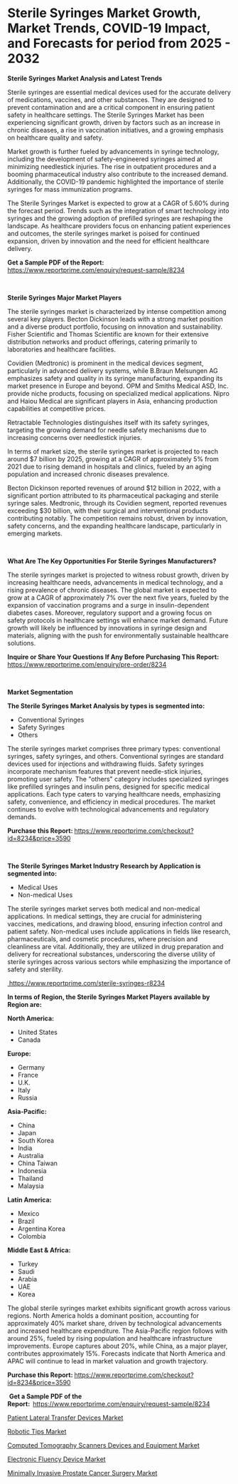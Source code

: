 <p><h1>Sterile Syringes Market Growth, Market Trends, COVID-19 Impact, and Forecasts for period from 2025 - 2032</h1></p><p><strong>Sterile Syringes Market Analysis and Latest Trends</strong></p>
<p><p>Sterile syringes are essential medical devices used for the accurate delivery of medications, vaccines, and other substances. They are designed to prevent contamination and are a critical component in ensuring patient safety in healthcare settings. The Sterile Syringes Market has been experiencing significant growth, driven by factors such as an increase in chronic diseases, a rise in vaccination initiatives, and a growing emphasis on healthcare quality and safety.</p><p>Market growth is further fueled by advancements in syringe technology, including the development of safety-engineered syringes aimed at minimizing needlestick injuries. The rise in outpatient procedures and a booming pharmaceutical industry also contribute to the increased demand. Additionally, the COVID-19 pandemic highlighted the importance of sterile syringes for mass immunization programs.</p><p>The Sterile Syringes Market is expected to grow at a CAGR of 5.60% during the forecast period. Trends such as the integration of smart technology into syringes and the growing adoption of prefilled syringes are reshaping the landscape. As healthcare providers focus on enhancing patient experiences and outcomes, the sterile syringes market is poised for continued expansion, driven by innovation and the need for efficient healthcare delivery.</p></p>
<p><strong>Get a Sample PDF of the Report:&nbsp;</strong> <a href="https://www.reportprime.com/enquiry/request-sample/8234?utm_campaign=1169&utm_medium=2&utm_source=Github&utm_content=ia&utm_term=19032025&utm_id=sterile-syringes">https://www.reportprime.com/enquiry/request-sample/8234</a></p>
<p>&nbsp;</p>
<p><strong>Sterile Syringes Major Market Players</strong></p>
<p><p>The sterile syringes market is characterized by intense competition among several key players. Becton Dickinson leads with a strong market position and a diverse product portfolio, focusing on innovation and sustainability. Fisher Scientific and Thomas Scientific are known for their extensive distribution networks and product offerings, catering primarily to laboratories and healthcare facilities. </p><p>Covidien (Medtronic) is prominent in the medical devices segment, particularly in advanced delivery systems, while B.Braun Melsungen AG emphasizes safety and quality in its syringe manufacturing, expanding its market presence in Europe and beyond. OPM and Smiths Medical ASD, Inc. provide niche products, focusing on specialized medical applications. Nipro and Haiou Medical are significant players in Asia, enhancing production capabilities at competitive prices.</p><p>Retractable Technologies distinguishes itself with its safety syringes, targeting the growing demand for needle safety mechanisms due to increasing concerns over needlestick injuries. </p><p>In terms of market size, the sterile syringes market is projected to reach around $7 billion by 2025, growing at a CAGR of approximately 5% from 2021 due to rising demand in hospitals and clinics, fueled by an aging population and increased chronic diseases prevalence.</p><p>Becton Dickinson reported revenues of around $12 billion in 2022, with a significant portion attributed to its pharmaceutical packaging and sterile syringe sales. Medtronic, through its Covidien segment, reported revenues exceeding $30 billion, with their surgical and interventional products contributing notably. The competition remains robust, driven by innovation, safety concerns, and the expanding healthcare landscape, particularly in emerging markets.</p></p>
<p>&nbsp;</p>
<p><strong>What Are The Key Opportunities For Sterile Syringes Manufacturers?</strong></p>
<p><p>The sterile syringes market is projected to witness robust growth, driven by increasing healthcare needs, advancements in medical technology, and a rising prevalence of chronic diseases. The global market is expected to grow at a CAGR of approximately 7% over the next five years, fueled by the expansion of vaccination programs and a surge in insulin-dependent diabetes cases. Moreover, regulatory support and a growing focus on safety protocols in healthcare settings will enhance market demand. Future growth will likely be influenced by innovations in syringe design and materials, aligning with the push for environmentally sustainable healthcare solutions.</p></p>
<p><strong>Inquire or Share Your Questions If Any Before Purchasing This Report:</strong> <a href="https://www.reportprime.com/enquiry/pre-order/8234?utm_campaign=1169&utm_medium=2&utm_source=Github&utm_content=ia&utm_term=19032025&utm_id=sterile-syringes">https://www.reportprime.com/enquiry/pre-order/8234</a></p>
<p>&nbsp;</p>
<p><strong>Market Segmentation</strong></p>
<p><strong>The Sterile Syringes Market Analysis by types is segmented into:</strong></p>
<p><ul><li>Conventional Syringes</li><li>Safety Syringes</li><li>Others</li></ul></p>
<p><p>The sterile syringes market comprises three primary types: conventional syringes, safety syringes, and others. Conventional syringes are standard devices used for injections and withdrawing fluids. Safety syringes incorporate mechanism features that prevent needle-stick injuries, promoting user safety. The "others" category includes specialized syringes like prefilled syringes and insulin pens, designed for specific medical applications. Each type caters to varying healthcare needs, emphasizing safety, convenience, and efficiency in medical procedures. The market continues to evolve with technological advancements and regulatory demands.</p></p>
<p><strong>Purchase this Report:&nbsp;</strong><a href="https://www.reportprime.com/checkout?id=8234&price=3590&utm_campaign=1169&utm_medium=2&utm_source=Github&utm_content=ia&utm_term=19032025&utm_id=sterile-syringes">https://www.reportprime.com/checkout?id=8234&price=3590</a></p>
<p>&nbsp;</p>
<p><strong>The Sterile Syringes Market Industry Research by Application is segmented into:</strong></p>
<p><ul><li>Medical Uses</li><li>Non-medical Uses</li></ul></p>
<p><p>The sterile syringes market serves both medical and non-medical applications. In medical settings, they are crucial for administering vaccines, medications, and drawing blood, ensuring infection control and patient safety. Non-medical uses include applications in fields like research, pharmaceuticals, and cosmetic procedures, where precision and cleanliness are vital. Additionally, they are utilized in drug preparation and delivery for recreational substances, underscoring the diverse utility of sterile syringes across various sectors while emphasizing the importance of safety and sterility.</p></p>
<p><a href="https://www.reportprime.com/sterile-syringes-r8234?utm_campaign=1169&utm_medium=2&utm_source=Github&utm_content=ia&utm_term=19032025&utm_id=sterile-syringes">&nbsp;https://www.reportprime.com/sterile-syringes-r8234</a></p>
<p><strong>In terms of Region, the Sterile Syringes Market Players available by Region are:</strong></p>
<p>
    <p> <strong> North America: </strong>
        <ul>
            <li>United States</li>
            <li>Canada</li>
        </ul>
        </p> 
    <p> <strong> Europe: </strong>
        <ul>
            <li>Germany</li>
            <li>France</li>
            <li>U.K.</li>
            <li>Italy</li>
            <li>Russia</li>
        </ul>
        </p> 
    <p> <strong> Asia-Pacific: </strong>
        <ul>
            <li>China</li>
            <li>Japan</li>
            <li>South Korea</li>
            <li>India</li>
            <li>Australia</li>
            <li>China Taiwan</li>
            <li>Indonesia</li>
            <li>Thailand</li>
            <li>Malaysia</li>
        </ul>
        </p> 
    <p> <strong> Latin America: </strong>
        <ul>
            <li>Mexico</li>
            <li>Brazil</li>
            <li>Argentina Korea</li>
            <li>Colombia</li>
        </ul>
        </p> 
    <p> <strong> Middle East & Africa: </strong>
        <ul>
            <li>Turkey</li>
            <li>Saudi</li>
            <li>Arabia</li>
            <li>UAE</li>
            <li>Korea</li>
        </ul>
    </p>
    </p>
<p><p>The global sterile syringes market exhibits significant growth across various regions. North America holds a dominant position, accounting for approximately 40% market share, driven by technological advancements and increased healthcare expenditure. The Asia-Pacific region follows with around 25%, fueled by rising population and healthcare infrastructure improvements. Europe captures about 20%, while China, as a major player, contributes approximately 15%. Forecasts indicate that North America and APAC will continue to lead in market valuation and growth trajectory.</p></p>
<p><strong>Purchase this Report: </strong><a href="https://www.reportprime.com/checkout?id=8234&price=3590&utm_campaign=1169&utm_medium=2&utm_source=Github&utm_content=ia&utm_term=19032025&utm_id=sterile-syringes">https://www.reportprime.com/checkout?id=8234&price=3590</a></p>
<p>&nbsp;<strong>Get a Sample PDF of the Report:&nbsp;&nbsp;</strong><a href="https://www.reportprime.com/enquiry/request-sample/8234?utm_campaign=1169&utm_medium=2&utm_source=Github&utm_content=ia&utm_term=19032025&utm_id=sterile-syringes">https://www.reportprime.com/enquiry/request-sample/8234</a></p>
<p><strong></strong></p>
<p><p><a href="https://github.com/pizolina/Market-Research-Report-List-7/blob/main/patient-lateral-transfer-devices-market.md?utm_campaign=1169&utm_medium=2&utm_source=Github&utm_content=ia&utm_term=19032025&utm_id=sterile-syringes">Patient Lateral Transfer Devices Market</a></p><p><a href="https://github.com/tamvrosiya/Market-Research-Report-List-6/blob/main/robotic-tips-market.md?utm_campaign=1169&utm_medium=2&utm_source=Github&utm_content=ia&utm_term=19032025&utm_id=sterile-syringes">Robotic Tips Market</a></p><p><a href="https://github.com/suzorfazlikb/Market-Research-Report-List-1/blob/main/computed-tomography-scanners-devices-and-equipment-market.md?utm_campaign=1169&utm_medium=2&utm_source=Github&utm_content=ia&utm_term=19032025&utm_id=sterile-syringes">Computed Tomography Scanners Devices and Equipment Market</a></p><p><a href="https://github.com/irisadoranrx/Market-Research-Report-List-1/blob/main/electronic-fluency-device-market.md?utm_campaign=1169&utm_medium=2&utm_source=Github&utm_content=ia&utm_term=19032025&utm_id=sterile-syringes">Electronic Fluency Device Market</a></p><p><a href="https://github.com/sionepeppess/Market-Research-Report-List-1/blob/main/minimally-invasive-prostate-cancer-surgery-market.md?utm_campaign=1169&utm_medium=2&utm_source=Github&utm_content=ia&utm_term=19032025&utm_id=sterile-syringes">Minimally Invasive Prostate Cancer Surgery Market</a></p></p>